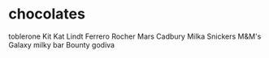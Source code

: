# chocolates
toblerone
Kit Kat
Lindt
Ferrero Rocher
Mars
Cadbury
Milka
Snickers
M&M's
Galaxy
milky bar
Bounty
godiva
